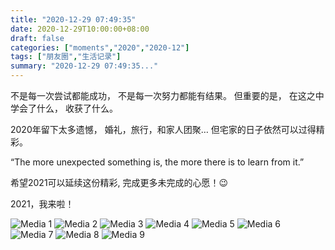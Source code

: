 ```yaml
---
title: "2020-12-29 07:49:35"
date: 2020-12-29T10:00:00+08:00
draft: false
categories: ["moments","2020","2020-12"]
tags: ["朋友圈","生活记录"]
summary: "2020-12-29 07:49:35..."
---
```


不是每一次尝试都能成功，
不是每一次努力都能有结果。
但重要的是，
在这之中学会了什么，
收获了什么。

2020年留下太多遗憾，
婚礼，旅行，和家人团聚…
但宅家的日子依然可以过得精彩。

“The more unexpected something is, 
the more there is to learn from it.”

希望2021可以延续这份精彩,
完成更多未完成的心愿！😉

2021，我来啦！

![Media 1](/Moments/photos/2020-12-29/202012290749350.jpg)
![Media 2](/Moments/photos/2020-12-29/202012290749351.jpg)
![Media 3](/Moments/photos/2020-12-29/202012290749352.jpg)
![Media 4](/Moments/photos/2020-12-29/202012290749353.jpg)
![Media 5](/Moments/photos/2020-12-29/202012290749354.jpg)
![Media 6](/Moments/photos/2020-12-29/202012290749355.jpg)
![Media 7](/Moments/photos/2020-12-29/202012290749356.jpg)
![Media 8](/Moments/photos/2020-12-29/202012290749357.jpg)
![Media 9](/Moments/photos/2020-12-29/202012290749358.jpg)

